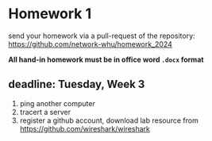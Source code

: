 # Homework 1

send your homework via a pull-request of the repository: https://github.com/network-whu/homework_2024 

**All hand-in homework must be in office word `.docx` format**

## deadline: Tuesday, Week 3

1. ping another computer
2. tracert a server
3. register a github account, download lab resource from https://github.com/wireshark/wireshark

